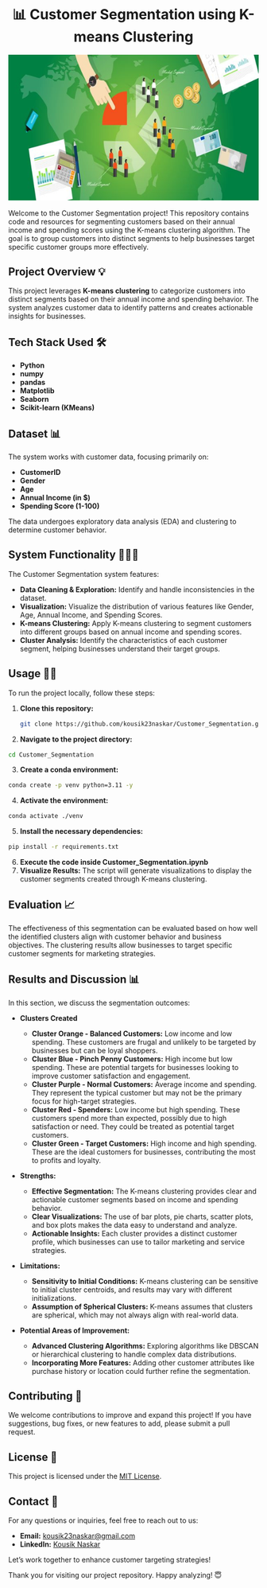 <h1 align="center">📊 Customer Segmentation using K-means Clustering</h1> 
<p align="center">
  <img src="images/Customer_Segmentation.jpg" alt="Customer Segmentation" width="600"/>
</p>
<p>
Welcome to the Customer Segmentation project! This repository contains code and resources for segmenting customers based on their annual income and spending scores using the K-means clustering algorithm. The goal is to group customers into distinct segments to help businesses target specific customer groups more effectively. 
</p>

## Project Overview 💡
This project leverages **K-means clustering** to categorize customers into distinct segments based on their annual income and spending behavior. The system analyzes customer data to identify patterns and creates actionable insights for businesses.

## Tech Stack Used 🛠️
- **Python**
- **numpy**
- **pandas**
- **Matplotlib**
- **Seaborn**
- **Scikit-learn (KMeans)**

## Dataset 📊
The system works with customer data, focusing primarily on:

- **CustomerID**
- **Gender**
- **Age**
- **Annual Income (in $)**
- **Spending Score (1-100)**

The data undergoes exploratory data analysis (EDA) and clustering to determine customer behavior.

## System Functionality 🧑🏻‍💻
The Customer Segmentation system features:

- **Data Cleaning & Exploration:** Identify and handle inconsistencies in the dataset.
- **Visualization:** Visualize the distribution of various features like Gender, Age, Annual Income, and Spending Scores.
- **K-means Clustering:** Apply K-means clustering to segment customers into different groups based on annual income and spending scores.
- **Cluster Analysis:** Identify the characteristics of each customer segment, helping businesses understand their target groups.

## Usage 💪🏻
To run the project locally, follow these steps:

1. **Clone this repository:**
   ```bash
   git clone https://github.com/kousik23naskar/Customer_Segmentation.git
   ```
2. **Navigate to the project directory:**
  ```bash
  cd Customer_Segmentation
  ```
3. **Create a conda environment:**
  ```bash
  conda create -p venv python=3.11 -y
  ```
4. **Activate the environment:**
  ```bash
  conda activate ./venv
  ```
5. **Install the necessary dependencies:**
  ```bash
  pip install -r requirements.txt
  ```
6. **Execute the code inside Customer_Segmentation.ipynb**
7. **Visualize Results:** The script will generate visualizations to display the customer segments created through K-means clustering.

## Evaluation 📈
The effectiveness of this segmentation can be evaluated based on how well the identified clusters align with customer behavior and business objectives. The clustering results allow businesses to target specific customer segments for marketing strategies.

## Results and Discussion 📊
In this section, we discuss the segmentation outcomes:

- **Clusters Created**

  - **Cluster Orange - Balanced Customers:** Low income and low spending. These customers are frugal and unlikely to be targeted by businesses but can be loyal shoppers.
  - **Cluster Blue - Pinch Penny Customers:** High income but low spending. These are potential targets for businesses looking to improve customer satisfaction and engagement.
  - **Cluster Purple - Normal Customers:** Average income and spending. They represent the typical customer but may not be the primary focus for high-target strategies.
  - **Cluster Red - Spenders:** Low income but high spending. These customers spend more than expected, possibly due to high satisfaction or need. They could be treated as potential target customers.
  - **Cluster Green - Target Customers:** High income and high spending. These are the ideal customers for businesses, contributing the most to profits and loyalty.
  
- **Strengths:**

  - **Effective Segmentation:** The K-means clustering provides clear and actionable customer segments based on income and spending behavior.
  - **Clear Visualizations:** The use of bar plots, pie charts, scatter plots, and box plots makes the data easy to understand and analyze.
  - **Actionable Insights:** Each cluster provides a distinct customer profile, which businesses can use to tailor marketing and service strategies.
  
- **Limitations:**

  - **Sensitivity to Initial Conditions:** K-means clustering can be sensitive to initial cluster centroids, and results may vary with different initializations.
  - **Assumption of Spherical Clusters:** K-means assumes that clusters are spherical, which may not always align with real-world data.
  
- **Potential Areas of Improvement:**

  - **Advanced Clustering Algorithms:** Exploring algorithms like DBSCAN or hierarchical clustering to handle complex data distributions.
  - **Incorporating More Features:** Adding other customer attributes like purchase history or location could further refine the segmentation.

## Contributing 🤝
We welcome contributions to improve and expand this project! If you have suggestions, bug fixes, or new features to add, please submit a pull request.

## License 🔐
This project is licensed under the [MIT License](LICENSE).

## Contact 📩
For any questions or inquiries, feel free to reach out to us:
- **Email:** kousik23naskar@gmail.com
- **LinkedIn:** [Kousik Naskar](https://www.linkedin.com/in/dr-kousik-naskar/)

Let’s work together to enhance customer targeting strategies!

Thank you for visiting our project repository. Happy analyzing! 😇
